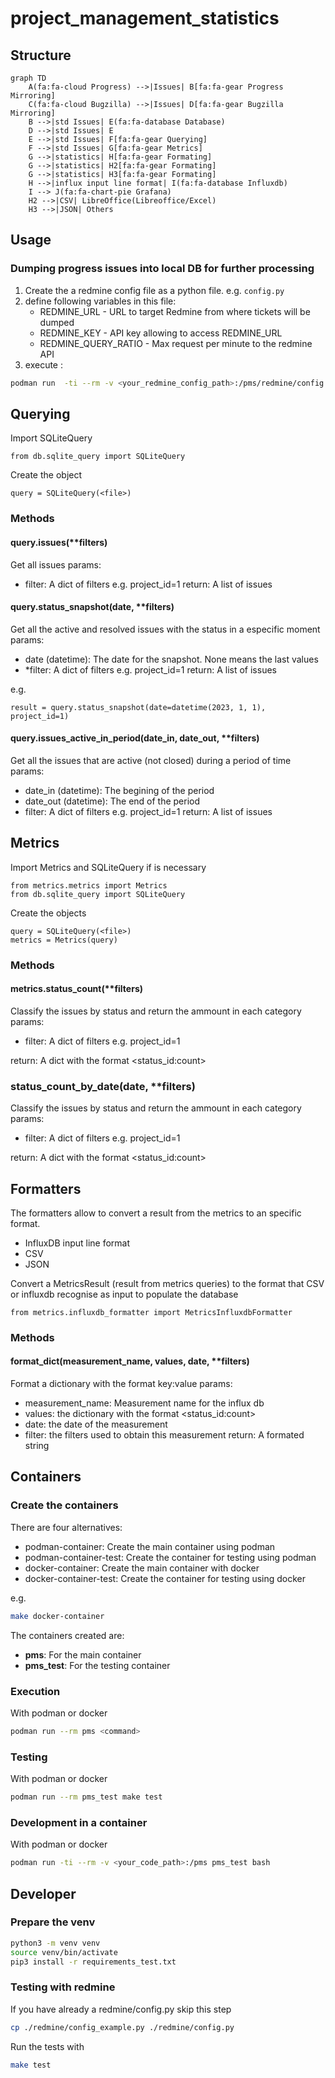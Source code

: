 # project_management_statistics

## Structure

```mermaid
graph TD
    A(fa:fa-cloud Progress) -->|Issues| B[fa:fa-gear Progress Mirroring]
    C(fa:fa-cloud Bugzilla) -->|Issues| D[fa:fa-gear Bugzilla Mirroring]
    B -->|std Issues| E(fa:fa-database Database)
    D -->|std Issues| E
    E -->|std Issues| F[fa:fa-gear Querying]
    F -->|std Issues| G[fa:fa-gear Metrics]
    G -->|statistics| H[fa:fa-gear Formating]
    G -->|statistics| H2[fa:fa-gear Formating]
    G -->|statistics| H3[fa:fa-gear Formating]
    H -->|influx input line format| I(fa:fa-database Influxdb)
    I --> J(fa:fa-chart-pie Grafana)
    H2 -->|CSV| LibreOffice(Libreoffice/Excel)
    H3 -->|JSON| Others
```

## Usage

### Dumping progress issues into local DB for further processing

1. Create the a redmine config file as a python file. e.g. `config.py`
2. define following variables in this file:
    - REDMINE_URL - URL to target Redmine from where tickets will be dumped
    - REDMINE_KEY - API key allowing to access REDMINE_URL
    - REDMINE_QUERY_RATIO - Max request per minute to the redmine API
3. execute :

```bash
podman run  -ti --rm -v <your_redmine_config_path>:/pms/redmine/config.py pms "./dumper.py --project <project_name> --database <sqlite_file> "
```

## Querying

Import SQLiteQuery

```
from db.sqlite_query import SQLiteQuery
```

Create the object

```
query = SQLiteQuery(<file>)
```

### Methods


#### query.issues(**filters)
Get all issues
params:
* filter: A dict of filters e.g. project_id=1
return: A list of issues

#### query.status_snapshot(date, **filters)
Get all the active and resolved issues with the status in a especific moment
params:
* date (datetime): The date for the snapshot. None means the last values
* *filter: A dict of filters e.g. project_id=1
return: A list of issues

e.g.

```
result = query.status_snapshot(date=datetime(2023, 1, 1), project_id=1)
```

#### query.issues_active_in_period(date_in, date_out, **filters)
Get all the issues that are active (not closed) during a period of time
params:
* date_in (datetime): The begining of the period
* date_out (datetime): The end of the period
* filter: A dict of filters e.g. project_id=1
return: A list of issues


## Metrics

Import Metrics and SQLiteQuery if is necessary
```
from metrics.metrics import Metrics
from db.sqlite_query import SQLiteQuery
```

Create the objects
```
query = SQLiteQuery(<file>)
metrics = Metrics(query)
```

### Methods

#### metrics.status_count(**filters)
Classify the issues by status and return the ammount in each category
params:
* filter: A dict of filters e.g. project_id=1

return: A dict with the format <status_id:count>

### status_count_by_date(date, **filters)
Classify the issues by status and return the ammount in each category
params:
* filter: A dict of filters e.g. project_id=1

return: A dict with the format <status_id:count>


## Formatters

The formatters allow to convert a result from the metrics to an specific format.

- InfluxDB input line format
- CSV
- JSON

Convert a MetricsResult (result from metrics queries) to the format that CSV or influxdb 
recognise as input to populate the database

```
from metrics.influxdb_formatter import MetricsInfluxdbFormatter
```

### Methods

#### format_dict(measurement_name, values, date, **filters)
Format a dictionary with the format key:value
params:
* measurement_name: Measurement name for the influx db
* values: the dictionary with the format <status_id:count>
* date: the date of the measurement
* filter: the filters used to obtain this measurement
return: A formated string


## Containers

### Create the containers

There are four alternatives:

- podman-container: Create the main container using podman
- podman-container-test: Create the container for testing using podman
- docker-container: Create the main container with docker
- docker-container-test: Create the container for testing using docker

e.g.

```bash
make docker-container
```

The containers created are:

- **pms**: For the main container
- **pms_test**: For the testing container

### Execution

With podman or docker

```bash
podman run --rm pms <command>
```

### Testing

With podman or docker

```bash
podman run --rm pms_test make test
```

### Development in a container

With podman or docker

```bash
podman run -ti --rm -v <your_code_path>:/pms pms_test bash
```

## Developer

### Prepare the venv

```bash
python3 -m venv venv
source venv/bin/activate
pip3 install -r requirements_test.txt
```

### Testing with redmine

If you have already a redmine/config.py skip this step
```bash
cp ./redmine/config_example.py ./redmine/config.py
```

Run the tests with
```bash
make test
```